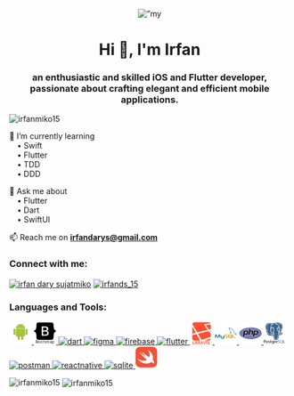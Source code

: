 <p align="center">
<img src="![Blue Modern Gradient Technology LinkedIn Banner](https://github.com/irfanmiko15/irfanmiko15/assets/66713591/74edba46-e8ba-425e-9a2e-58e4db3f9039)" alt=”my banner”>
</center>
<h1 align="center">Hi 👋, I'm Irfan</h1>
<h3 align="center">an enthusiastic and skilled iOS and Flutter developer, passionate about crafting elegant and efficient mobile applications.</h3>

<p align="left"> <img src="https://komarev.com/ghpvc/?username=irfanmiko15&label=Profile%20views&color=0e75b6&style=flat" alt="irfanmiko15" /> </p>

🌱 I’m currently learning <br/>
&emsp;• Swift<br/>
&emsp;• Flutter<br/>
&emsp;• TDD<br/>
&emsp;• DDD<br/>

💬 Ask me about<br/>
&emsp;• Flutter<br/>
&emsp;• Dart<br/>
&emsp;• SwiftUI<br/>

📫 Reach me on **irfandarys@gmail.com**

<h3 align="left">Connect with me:</h3>
<p align="left">
<a href="https://linkedin.com/in/irfan dary sujatmiko" target="blank"><img align="center" src="https://raw.githubusercontent.com/rahuldkjain/github-profile-readme-generator/master/src/images/icons/Social/linked-in-alt.svg" alt="irfan dary sujatmiko" height="30" width="40" /></a>
<a href="https://instagram.com/irfands_15" target="blank"><img align="center" src="https://raw.githubusercontent.com/rahuldkjain/github-profile-readme-generator/master/src/images/icons/Social/instagram.svg" alt="irfands_15" height="30" width="40" /></a>
</p>

<h3 align="left">Languages and Tools:</h3>
<p align="left"> <a href="https://developer.android.com" target="_blank" rel="noreferrer"> <img src="https://raw.githubusercontent.com/devicons/devicon/master/icons/android/android-original-wordmark.svg" alt="android" width="40" height="40"/> </a> <a href="https://getbootstrap.com" target="_blank" rel="noreferrer"> <img src="https://raw.githubusercontent.com/devicons/devicon/master/icons/bootstrap/bootstrap-plain-wordmark.svg" alt="bootstrap" width="40" height="40"/> </a> <a href="https://dart.dev" target="_blank" rel="noreferrer"> <img src="https://www.vectorlogo.zone/logos/dartlang/dartlang-icon.svg" alt="dart" width="40" height="40"/> </a> <a href="https://www.figma.com/" target="_blank" rel="noreferrer"> <img src="https://www.vectorlogo.zone/logos/figma/figma-icon.svg" alt="figma" width="40" height="40"/> </a> <a href="https://firebase.google.com/" target="_blank" rel="noreferrer"> <img src="https://www.vectorlogo.zone/logos/firebase/firebase-icon.svg" alt="firebase" width="40" height="40"/> </a> <a href="https://flutter.dev" target="_blank" rel="noreferrer"> <img src="https://www.vectorlogo.zone/logos/flutterio/flutterio-icon.svg" alt="flutter" width="40" height="40"/> </a> <a href="https://laravel.com/" target="_blank" rel="noreferrer"> <img src="https://raw.githubusercontent.com/devicons/devicon/master/icons/laravel/laravel-plain-wordmark.svg" alt="laravel" width="40" height="40"/> </a> <a href="https://www.mysql.com/" target="_blank" rel="noreferrer"> <img src="https://raw.githubusercontent.com/devicons/devicon/master/icons/mysql/mysql-original-wordmark.svg" alt="mysql" width="40" height="40"/> </a> <a href="https://www.php.net" target="_blank" rel="noreferrer"> <img src="https://raw.githubusercontent.com/devicons/devicon/master/icons/php/php-original.svg" alt="php" width="40" height="40"/> </a> <a href="https://www.postgresql.org" target="_blank" rel="noreferrer"> <img src="https://raw.githubusercontent.com/devicons/devicon/master/icons/postgresql/postgresql-original-wordmark.svg" alt="postgresql" width="40" height="40"/> </a> <a href="https://postman.com" target="_blank" rel="noreferrer"> <img src="https://www.vectorlogo.zone/logos/getpostman/getpostman-icon.svg" alt="postman" width="40" height="40"/> </a> <a href="https://reactnative.dev/" target="_blank" rel="noreferrer"> <img src="https://reactnative.dev/img/header_logo.svg" alt="reactnative" width="40" height="40"/> </a> <a href="https://www.sqlite.org/" target="_blank" rel="noreferrer"> <img src="https://www.vectorlogo.zone/logos/sqlite/sqlite-icon.svg" alt="sqlite" width="40" height="40"/> </a> <a href="https://developer.apple.com/swift/" target="_blank" rel="noreferrer"> <img src="https://raw.githubusercontent.com/devicons/devicon/master/icons/swift/swift-original.svg" alt="swift" width="40" height="40"/> </a> </p>

<p><img align="left" src="https://github-readme-stats.vercel.app/api/top-langs?username=irfanmiko15&show_icons=true&locale=en&layout=compact" alt="irfanmiko15" /></p>

<p>&nbsp;<img align="center" src="https://github-readme-stats.vercel.app/api?username=irfanmiko15&show_icons=true&locale=en" alt="irfanmiko15" /></p>

